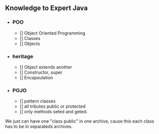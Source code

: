 ## Knowledge to Expert Java

- ### POO
  - [] Object Oriented Programming
  - [] Classes
  - [] Objects
- ### heritage
  - [] Object extends another
  - [] Constructor, super
  - [] Encapsulation
- ### POJO
  - [] pattern classes
  - [] all tributes public or protected
  - [] only methods seted and geted.


We just can have one "class public" in one archive, cause this each class has to be in separateds archives.